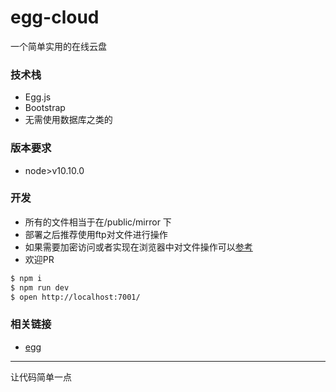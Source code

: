 # egg-cloud

一个简单实用的在线云盘

### 技术栈
- Egg.js
- Bootstrap
- 无需使用数据库之类的

### 版本要求
- node>v10.10.0


### 开发
- 所有的文件相当于在/public/mirror 下
- 部署之后推荐使用ftp对文件进行操作
- 如果需要加密访问或者实现在浏览器中对文件操作可以[参考](https://github.com/508lab/outbreak)
- 欢迎PR

```bash
$ npm i
$ npm run dev
$ open http://localhost:7001/
```

### 相关链接
- [egg](https://eggjs.org)

----------
让代码简单一点
